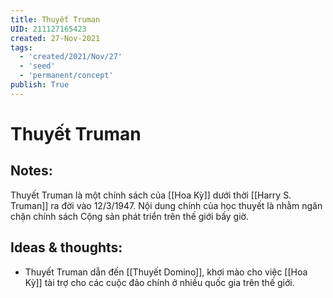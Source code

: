 ```yaml
---
title: Thuyết Truman
UID: 211127165423
created: 27-Nov-2021
tags:
  - 'created/2021/Nov/27'
  - 'seed'
  - 'permanent/concept'
publish: True
---
```

# Thuyết Truman

## Notes:
Thuyết Truman là một chính sách của [[Hoa Kỳ]] dưới thời [[Harry S. Truman]] ra đời vào 12/3/1947. Nội dung chính của học thuyết là nhằm ngăn chặn chính sách Cộng sản phát triển trên thế giới bấy giờ.

## Ideas & thoughts:
- Thuyết Truman dẫn đến [[Thuyết Domino]], khơi mào cho việc [[Hoa Kỳ]] tài trợ cho các cuộc đảo chính ở nhiều quốc gia trên thế giới.
